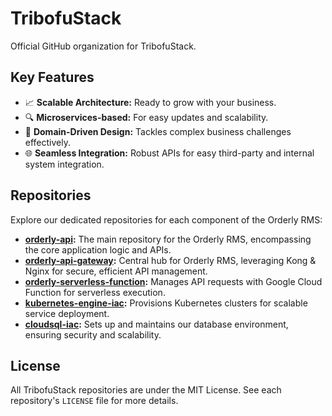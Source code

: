 # TribofuStack

Official GitHub organization for TribofuStack.

## Key Features

- 📈 **Scalable Architecture:** Ready to grow with your business. 
- 🔍 **Microservices-based:** For easy updates and scalability. 
- 🧩 **Domain-Driven Design:** Tackles complex business challenges effectively. 
- 🌐 **Seamless Integration:** Robust APIs for easy third-party and internal system integration. 

## Repositories

Explore our dedicated repositories for each component of the Orderly RMS:

- **[orderly-api](https://github.com/tribofustack/orderly-api):** The main repository for the Orderly RMS, encompassing the core application logic and APIs.
- **[orderly-api-gateway](https://github.com/tribofustack/orderly-api-gateway):** Central hub for Orderly RMS, leveraging Kong & Nginx for secure, efficient API management.
- **[orderly-serverless-function](https://github.com/tribofustack/orderly-serverless-function):** Manages API requests with Google Cloud Function for serverless execution.
- **[kubernetes-engine-iac](https://github.com/tribofustack/kubernetes-engine-iac):** Provisions Kubernetes clusters for scalable service deployment.
- **[cloudsql-iac](https://github.com/tribofustack/cloudsql-iac):** Sets up and maintains our database environment, ensuring security and scalability.

## License

All TribofuStack repositories are under the MIT License. See each repository's `LICENSE` file for more details.
